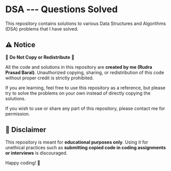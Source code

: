 # DSA --- Questions Solved

This repository contains solutions to various Data Structures and Algorithms (DSA) problems that I have solved.  

## ⚠️ Notice  

🚫 **Do Not Copy or Redistribute** 🚫  

All the code and solutions in this repository are **created by me (Rudra Prasad Baral)**. Unauthorized copying, sharing, or redistribution of this code without proper credit is strictly prohibited.  

If you are learning, feel free to use this repository as a reference, but please try to solve the problems on your own instead of directly copying the solutions.  

If you wish to use or share any part of this repository, please contact me for permission.  

## 📌 Disclaimer  

This repository is meant for **educational purposes only**. Using it for unethical practices such as **submitting copied code in coding assignments or interviews** is discouraged.  

Happy coding! 🚀  
